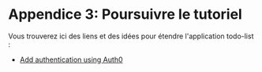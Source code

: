 # Appendice 3: Poursuivre le tutoriel

Vous trouverez ici des liens et des idées pour étendre l'application todo-list :

* [Add authentication using Auth0](https://kmaida.gitbooks.io/authenticate-angular-with-auth0/)

